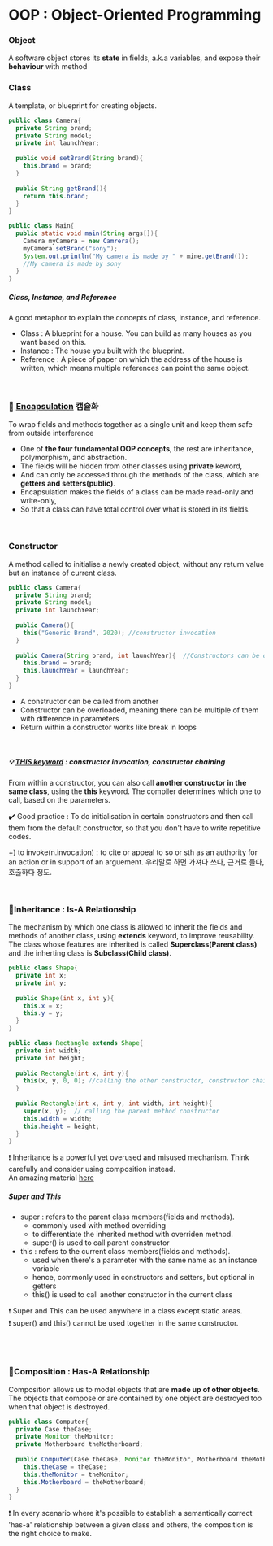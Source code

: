 # OOP : Object-Oriented Programming

### Object
A software object stores its **state** in fields, a.k.a variables, and expose their **behaviour** with method 
<br/>

### Class
A template, or blueprint for creating objects.
```java
public class Camera{
  private String brand;
  private String model;
  private int launchYear;
  
  public void setBrand(String brand){
    this.brand = brand;
  }
  
  public String getBrand(){
    return this.brand;
  }
}
```
```java
public class Main{
  public static void main(String args[]){
    Camera myCamera = new Camrera();
    myCamera.setBrand("sony");
    System.out.println("My camera is made by " + mine.getBrand());
    //My camera is made by sony
  }
}
```
##### Class, Instance, and Reference
A good metaphor to explain the concepts of class, instance, and reference.
* Class : A blueprint for a house. You can build as many houses as you want based on this.
* Instance : The house you built with the blueprint.
* Reference : A piece of paper on which the address of the house is written, which means multiple references can point the same object.

<br/>

### 🔵 [Encapsulation](https://www.tutorialspoint.com/java/java_encapsulation.htm) 캡슐화
To wrap fields and methods together as a single unit and keep them safe from outside interference
* One of **the four fundamental OOP concepts**, the rest are inheritance, polymorphism, and abstraction. 
* The fields will be hidden from other classes using **private** keword, 
* And can only be accessed through the methods of the class, which are **getters and setters(public)**.
* Encapsulation makes the fields of a class can be made read-only and write-only,
* So that a class can have total control over what is stored in its fields.
<br/>

### Constructor
A method called to initialise a newly created object, without any return value but an instance of current class.
```java
public class Camera{
  private String brand;
  private String model;
  private int launchYear;
  
  public Camera(){
    this("Generic Brand", 2020); //constructor invocation
  }
  
  public Camera(String brand, int launchYear){  //Constructors can be overloaded
    this.brand = brand;
    this.launchYear = launchYear;
  }
}
```
* A constructor can be called from another
* Constructor can be overloaded, meaning there can be multiple of them with difference in parameters
* Return within a constructor works like break in loops

<br/>

##### :bulb: [THIS keyword](https://docs.oracle.com/javase/tutorial/java/javaOO/thiskey.html) : constructor invocation, constructor chaining
From within a constructor, you can also call **another constructor in the same class**, using the **this** keyword. The compiler determines which one to call, based on the parameters.

:heavy_check_mark: Good practice : To do initialisation in certain constructors and then call them from the default constructor, so that you don't have to write repetitive codes. 

+) to invoke(n.invocation) : to cite or appeal to so or sth as an authority for an action or in support of an arguement. 우리말로 하면 가져다 쓰다, 근거로 들다, 호출하다 정도.

<br/>

### 🔵Inheritance : Is-A Relationship
The mechanism by which one class is allowed to inherit the fields and methods of another class, using **extends** keyword, to improve reusability. The class whose features are inherited is called **Superclass(Parent class)** and the inherting class is **Subclass(Child class)**.

```java
public class Shape{
  private int x;
  private int y;
  
  public Shape(int x, int y){
    this.x = x;
    this.y = y;
  }
}

public class Rectangle extends Shape{
  private int width;
  private int height;
  
  public Rectangle(int x, int y){
    this(x, y, 0, 0); //calling the other constructor, constructor chaining
  }
  
  public Rectangle(int x, int y, int width, int height){
    super(x, y);  // calling the parent method constructor
    this.width = width;
    this.height = height;
  }
}
```
❗ Inheritance is a powerful yet overused and misused mechanism. Think carefully and consider using composition instead.  
An amazing material [here](https://www.baeldung.com/java-inheritance-composition)

##### Super and This
* super : refers to the parent class members(fields and methods).
  * commonly used with method overriding
  * to differentiate the inherited method with overriden method.
  * super() is used to call parent constructor
* this : refers to the current class members(fields and methods).
  * used when there's a parameter with the same name as an instance variable
  * hence, commonly used in constructors and setters, but optional in getters
  * this() is used to call another constructor in the current class

❗ Super and This can be used anywhere in a class except static areas.    
❗ super() and this() cannot be used together in the same constructor.

<br/><br/>

### 🔵Composition : Has-A Relationship
Composition allows us to model objects that are **made up of other objects**. The objects that compose or are contained by one object are destroyed too when that object is destroyed.

```java
public class Computer{
  private Case theCase;
  private Monitor theMonitor;
  private Motherboard theMotherboard;
  
  public Computer(Case theCase, Monitor theMonitor, Motherboard theMotherboard){
    this.theCase = theCase;
    this.theMonitor = theMonitor;
    this.Motherboard = theMotherboard;
  }
}
```
❗ In every scenario where it's possible to establish a semantically correct 'has-a' relationship between a given class and others, the composition is the right choice to make.






